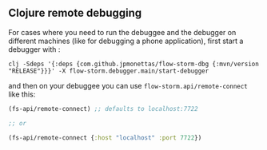 ## Clojure remote debugging

For cases where you need to run the debuggee and the debugger on different machines (like for debugging a phone application),  first start a debugger with :

```
clj -Sdeps '{:deps {com.github.jpmonettas/flow-storm-dbg {:mvn/version "RELEASE"}}}' -X flow-storm.debugger.main/start-debugger
```

and then on your debuggee you can use `flow-storm.api/remote-connect` like this:


```clojure
(fs-api/remote-connect) ;; defaults to localhost:7722

;; or

(fs-api/remote-connect {:host "localhost" :port 7722})
```
